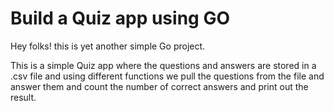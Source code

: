 <body>
<H1> Build a Quiz app using GO </H1>

Hey folks! this is yet another simple Go project. 

This is a simple Quiz app where the questions and answers are stored in a .csv file and using different functions we pull the questions from the file and answer them and count the number of correct answers and print out the result. 

</body>